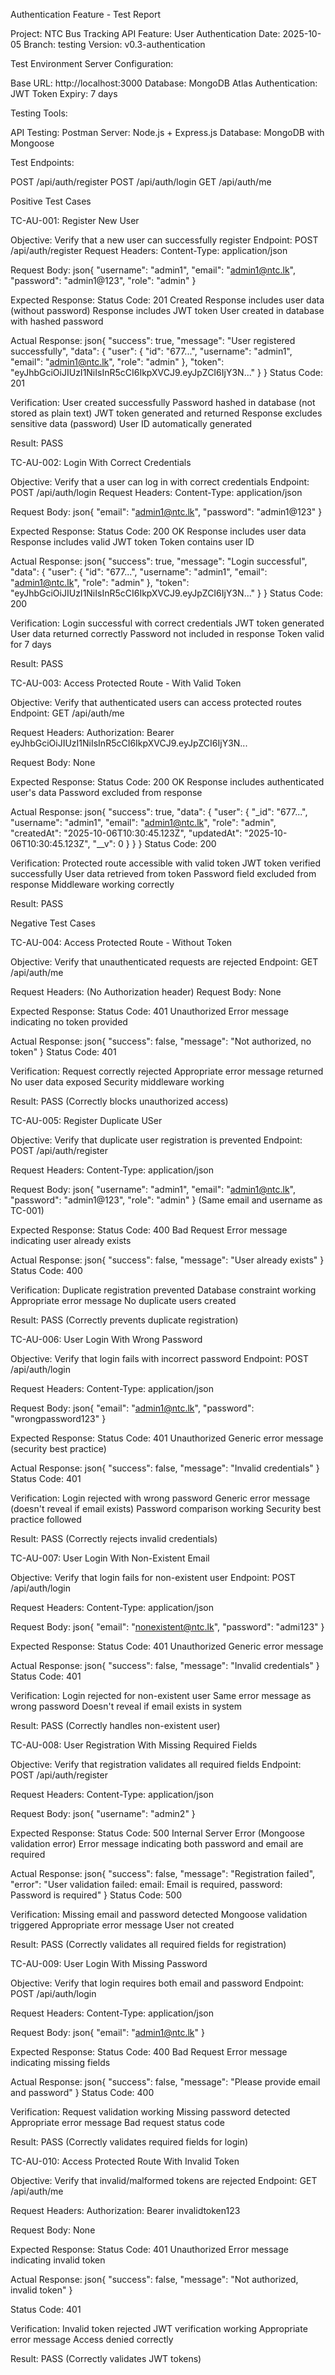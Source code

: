 Authentication Feature - Test Report


Project: NTC Bus Tracking API
Feature: User Authentication 
Date: 2025-10-05
Branch: testing
Version: v0.3-authentication

Test Environment
Server Configuration:

Base URL: http://localhost:3000
Database: MongoDB Atlas
Authentication: JWT 
Token Expiry: 7 days

Testing Tools:

API Testing: Postman 
Server: Node.js + Express.js
Database: MongoDB with Mongoose

Test Endpoints:

POST /api/auth/register
POST /api/auth/login
GET /api/auth/me

Positive Test Cases


TC-AU-001: Register New User

Objective: Verify that a new user can successfully register
Endpoint: POST /api/auth/register
Request Headers:
Content-Type: application/json

Request Body:
json{
  "username": "admin1",
  "email": "admin1@ntc.lk",
  "password": "admin1@123",
  "role": "admin"
}

Expected Response:
Status Code: 201 Created
Response includes user data (without password)
Response includes JWT token
User created in database with hashed password

Actual Response:
json{
  "success": true,
  "message": "User registered successfully",
  "data": {
    "user": {
      "id": "677...",
      "username": "admin1",
      "email": "admin1@ntc.lk",
      "role": "admin"
    },
    "token": "eyJhbGciOiJIUzI1NiIsInR5cCI6IkpXVCJ9.eyJpZCI6IjY3N..."
  }
}
Status Code: 201 

Verification:
User created successfully
Password hashed in database (not stored as plain text)
JWT token generated and returned
Response excludes sensitive data (password)
User ID automatically generated

Result: PASS



TC-AU-002: Login With Correct Credentials

Objective: Verify that a user can log in with correct credentials
Endpoint: POST /api/auth/login
Request Headers:
Content-Type: application/json

Request Body:
json{
  "email": "admin1@ntc.lk",
  "password": "admin1@123"
}

Expected Response:
Status Code: 200 OK
Response includes user data
Response includes valid JWT token
Token contains user ID

Actual Response:
json{
  "success": true,
  "message": "Login successful",
  "data": {
    "user": {
      "id": "677...",
      "username": "admin1",
      "email": "admin1@ntc.lk",
      "role": "admin"
    },
    "token": "eyJhbGciOiJIUzI1NiIsInR5cCI6IkpXVCJ9.eyJpZCI6IjY3N..."
  }
}
Status Code: 200 

Verification:
Login successful with correct credentials
JWT token generated
User data returned correctly
Password not included in response
Token valid for 7 days

Result: PASS


TC-AU-003: Access Protected Route - With Valid Token


Objective: Verify that authenticated users can access protected routes
Endpoint: GET /api/auth/me

Request Headers:
Authorization: Bearer eyJhbGciOiJIUzI1NiIsInR5cCI6IkpXVCJ9.eyJpZCI6IjY3N...

Request Body: None

Expected Response:
Status Code: 200 OK
Response includes authenticated user's data
Password excluded from response

Actual Response:
json{
  "success": true,
  "data": {
    "user": {
      "_id": "677...",
      "username": "admin1",
      "email": "admin1@ntc.lk",
      "role": "admin",
      "createdAt": "2025-10-06T10:30:45.123Z",
      "updatedAt": "2025-10-06T10:30:45.123Z",
      "__v": 0
    }
  }
}
Status Code: 200 

Verification:
Protected route accessible with valid token
JWT token verified successfully
User data retrieved from token
Password field excluded from response
Middleware working correctly

Result: PASS


Negative Test Cases


TC-AU-004: Access Protected Route - Without Token

Objective: Verify that unauthenticated requests are rejected
Endpoint: GET /api/auth/me

Request Headers:
(No Authorization header)
Request Body: None

Expected Response:
Status Code: 401 Unauthorized
Error message indicating no token provided

Actual Response:
json{
  "success": false,
  "message": "Not authorized, no token"
}
Status Code: 401 

Verification:
Request correctly rejected
Appropriate error message returned
No user data exposed
Security middleware working

Result: PASS (Correctly blocks unauthorized access)



TC-AU-005: Register Duplicate USer

Objective: Verify that duplicate user registration is prevented
Endpoint: POST /api/auth/register

Request Headers:
Content-Type: application/json

Request Body:
json{
  "username": "admin1",
  "email": "admin1@ntc.lk",
  "password": "admin1@123",
  "role": "admin"
}
(Same email and username as TC-001)

Expected Response:
Status Code: 400 Bad Request
Error message indicating user already exists

Actual Response:
json{
  "success": false,
  "message": "User already exists"
}
Status Code: 400 

Verification:
Duplicate registration prevented
Database constraint working
Appropriate error message
No duplicate users created

Result: PASS (Correctly prevents duplicate registration)


TC-AU-006: User Login With Wrong Password

Objective: Verify that login fails with incorrect password
Endpoint: POST /api/auth/login

Request Headers:
Content-Type: application/json

Request Body:
json{
  "email": "admin1@ntc.lk",
  "password": "wrongpassword123"
}

Expected Response:
Status Code: 401 Unauthorized
Generic error message (security best practice)

Actual Response:
json{
  "success": false,
  "message": "Invalid credentials"
}
Status Code: 401

Verification:
Login rejected with wrong password
Generic error message (doesn't reveal if email exists)
Password comparison working
Security best practice followed

Result: PASS (Correctly rejects invalid credentials)


TC-AU-007: User Login With  Non-Existent Email

Objective: Verify that login fails for non-existent user
Endpoint: POST /api/auth/login

Request Headers:
Content-Type: application/json

Request Body:
json{
  "email": "nonexistent@ntc.lk",
  "password": "admi123"
}

Expected Response:
Status Code: 401 Unauthorized
Generic error message

Actual Response:
json{
  "success": false,
  "message": "Invalid credentials"
}
Status Code: 401 

Verification:
Login rejected for non-existent user
Same error message as wrong password 
Doesn't reveal if email exists in system

Result: PASS (Correctly handles non-existent user)


TC-AU-008: User Registration With Missing Required Fields

Objective: Verify that registration validates all required fields
Endpoint: POST /api/auth/register

Request Headers:
Content-Type: application/json

Request Body:
json{
  "username": "admin2"
}

Expected Response:
Status Code: 500 Internal Server Error (Mongoose validation error)
Error message indicating both password and email are required

Actual Response:
json{
  "success": false,
  "message": "Registration failed",
  "error": "User validation failed: email: Email is required, password: Password is required"
}
Status Code: 500 

Verification:
Missing email and password detected
Mongoose validation triggered
Appropriate error message
User not created

Result: PASS (Correctly validates all required fields for registration)


TC-AU-009: User Login With Missing Password

Objective: Verify that login requires both email and password
Endpoint: POST /api/auth/login

Request Headers:
Content-Type: application/json

Request Body:
json{
  "email": "admin1@ntc.lk"
}

Expected Response:
Status Code: 400 Bad Request
Error message indicating missing fields

Actual Response:
json{
  "success": false,
  "message": "Please provide email and password"
}
Status Code: 400

Verification:
Request validation working
Missing password detected
Appropriate error message
Bad request status code

Result: PASS (Correctly validates required fields for login)


TC-AU-010: Access Protected Route With Invalid Token

Objective: Verify that invalid/malformed tokens are rejected
Endpoint: GET /api/auth/me

Request Headers:
Authorization: Bearer invalidtoken123

Request Body: None

Expected Response:
Status Code: 401 Unauthorized
Error message indicating invalid token

Actual Response:
json{
  "success": false,
  "message": "Not authorized, invalid token"
}

Status Code: 401 

Verification:
Invalid token rejected
JWT verification working
Appropriate error message
Access denied correctly

Result: PASS (Correctly validates JWT tokens)
